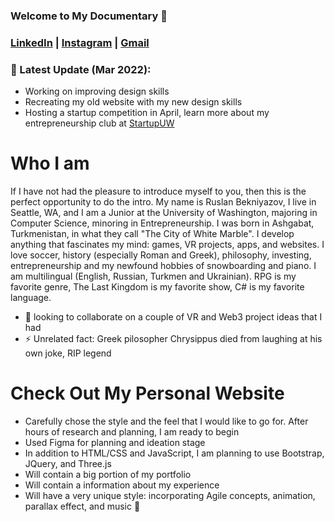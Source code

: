 ### Welcome to My Documentary 👋

### [LinkedIn](https://www.linkedin.com/in/ruslan-bekniyazov/) | [Instagram](https://www.instagram.com/shkeeper_/) | [Gmail](https://mail.google.com/mail/?view=cm&source=mailto&to=rus.bekniyazov@gmail.com)

### :tada: Latest Update (Mar 2022):
* Working on improving design skills
* Recreating my old website with my new design skills
* Hosting a startup competition in April, learn more about my entrepreneurship club at [StartupUW](https://startup-uw.com/)


# Who I am

If I have not had the pleasure to introduce myself to you, then this is the perfect opportunity to do the intro. My name is Ruslan Bekniyazov, I live in Seattle, WA, and I am a Junior at the University of Washington, majoring in Computer Science, minoring in Entrepreneurship. I was born in Ashgabat, Turkmenistan, in what they call "The City of White Marble". I develop anything that fascinates my mind: games, VR projects, apps, and websites. I love soccer, history (especially Roman and Greek), philosophy, investing, entrepreneurship and my newfound hobbies of snowboarding and piano. I am multilingual (English, Russian, Turkmen and Ukrainian). RPG is my favorite genre, The Last Kingdom is my favorite show, C# is my favorite language.

- 👯 looking to collaborate on a couple of VR and Web3 project ideas that I had
- ⚡ Unrelated fact: Greek pilosopher Chrysippus died from laughing at his own joke, RIP  legend

# Check Out My Personal Website
* Carefully chose the style and the feel that I would like to go for. After hours of research and planning, I am ready to begin
* Used Figma for planning and ideation stage
* In addition to HTML/CSS and JavaScript, I am planning to use Bootstrap, JQuery, and Three.js
* Will contain a big portion of my portfolio
* Will contain a information about my experience
* Will have a very unique style: incorporating Agile concepts, animation, parallax effect, and music 🎵


